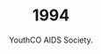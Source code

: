---
published: true
layout: "post"
title: "1994"
timeline: "false"
teaserText: "YouthCO has demonstrated that Youth have the right to be active participants in their own health. Caitlin's story is the perfect example of the power and impact of true youth engagement."
subtitle: "YouthCO AIDS Society."
video: "http://player.vimeo.com/video/69938829"
teaserImg: "1994-teaser.jpg"
featureImg: "1994-feature.jpg"

statistics:
- stat: "840"
  desc: "diagnoses in BC, an all-time provincial high."
  link: "http://www.bccdc.ca/NR/rdonlyres/54BFF7F2-E283-4E72-BF2A-73EC2813F0D1/0/HIV_Annual_Report_2011_20111011.pdf"
  type: "pdf"

- stat: "19.5"
  desc: "million people worldwide have been infected with HIV to date."
  link: "http://www.worldaidscampaign.org/world-aids-day/history-of-world-aids-day/"
  type: "webpage"

- stat: "32,995"
  desc: "Canadians living with HIV"
  link: "http://www.cdnaids.ca/canadianaidssocietymilestones"
  type: "webpage"

global:
- item: "Randy Shilts, author of the ‘And the Band Played On’, dies of AIDS."
  link: "http://articles.latimes.com/1994-02-18/news/mn-24467_1_randy-shilts"
  type: "webpage"

- item: "The clinical trial known as '076' showed that AZT reduced rates of Mother-to-Child Transmission."
  link: "http://caps.ucsf.edu/factsheets/mother-to-child-transmission-mtct/"
  type: "webpage"

- item: "Tom Hanks wins ‘Best Actor in a Leading Role’ for the movie Philadelphia."
  link: "http://www.youtube.com/watch?v=cl4B9AU45P4"
  type: "video"

- item: "First openly positive reality star, from MTV Real World, Pedro Zamora, dies of AIDS."
  link: "http://www.youtube.com/watch?v=m1lfb6xufCA"
  type: "video"

national:
- item: "The Canadian Human Rights Commission (CHRC) revises its original 1988 policy statement. This revised statement set a national precedent, in which HIV/AIDS officially became defined as a disability. "
  link: "http://www.aidslaw.ca/EN/AGM2008/documents/RPeck_workshop-ENG.pdf"
  type: "pdf"

- item: "The BC PWA publishes a controversial paper, which states that it aims to empower their members by respecting individual’s choice regarding euthanasia. "
  link: "http://www.positivelivingbc.org/files/bcpwa/articles/bcpwa-history-long.pdf"
  type: "pdf"

- item: "The BC provincial government announces limited HIV/AIDS  funding, most of which impacts the Lower Mainland."

year:
- item: "Nancy Kerrigan is clubbed on the right leg by an assailant, under orders from figure skating rival Tonya Harding's ex-husband."
  link: "http://www.youtube.com/watch?v=6T09XWRkq5M"
  type: "video"

- item: "The Rwandan Genocide begins in Kigali, Rwanda."
  link: "http://www.youtube.com/watch?v=u3DrvrrSgHI"
  type: "video"

- item: "South Africa holds its first fully multiracial elections, marking the end of apartheid."
  link: "http://www.youtube.com/watch?v=-2cu3BALLVU"
  type: "video"

local:
- item: "YouthCO AIDS Society, the first 100% youth administered AIDS organization is established. Today it remains the only organization of its kind."
  link: "www.youthco.org"
  type: "webpage"

- item: "The City of Vancouver declares June 11 as 'Friends for Life Day.'"

- item: "The 'Vancouver Meals Society' changes its name to 'A Loving Spoonful'."
  link: "http://www.alovingspoonful.org/files_2/aboutus.php"
  type: "webpage"

- item: "Positive Women's Network (PWN) moves into new location, with a private entrance, to ensure the safety of some of their clients."
  link: "http://www.positivelivingbc.org/files/bcpwa/articles/bcpwa-history-long.pdf"
  type: "pdf"

- item: "At the Academy Awards, the broadcast tapes of Dr. Peter are nominated for an Oscar. The Dr. Peter AIDS Foundation hosts a celebratory event at the CBC studio in Vancouver."
  link: "http://www.drpeter.org/about-us/legacy-of-dr-peter/"
  type: "webpage"

- item: "HIV/AIDS nursing course is established at University of British Columbia."

- item: "AIDS Vancouver assists 1,157 clients."
---